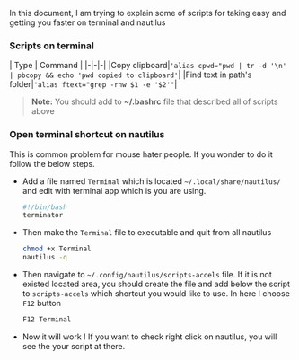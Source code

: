 In this document, I am trying to explain some of scripts for taking easy and getting you faster on terminal and nautilus

### Scripts on terminal
| Type | Command |
|-|-|-|
|Copy clipboard|`'alias cpwd="pwd | tr -d '\n' | pbcopy && echo 'pwd copied to clipboard'`|
|Find text in path's folder|`'alias ftext="grep -rnw $1 -e '$2'"`|

> **Note:** You should add to **~/.bashrc** file that described all of scripts above

### Open terminal shortcut on nautilus

This is common problem for mouse hater people. If you wonder to do it follow the below steps.

- Add a file named `Terminal` which is located `~/.local/share/nautilus/` and edit with terminal app which is you are using.
	```sh
	#!/bin/bash
	terminator
	```
-  Then make the `Terminal` file to executable and quit from all nautilus
	```sh
	chmod +x Terminal
	nautilus -q
	```
- Then navigate to `~/.config/nautilus/scripts-accels` file. If it is not existed located area, you should create the file and add below the script to `scripts-accels` which shortcut you would like to use. In here I choose `F12` button
	 ```sh
	 F12 Terminal
	 ```
- Now it will work ! If you want to check right click on nautilus, you will see the your script at there.
	 
